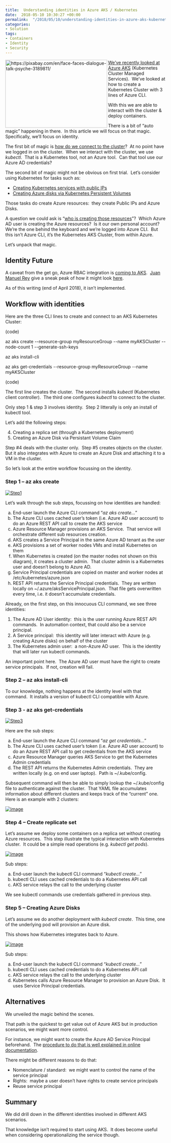 ```yaml
---
title:  Understanding identities in Azure AKS / Kubernetes
date:  2018-05-10 10:30:27 +00:00
permalink:  "/2018/05/10/understanding-identities-in-azure-aks-kubernetes/"
categories:
- Solution
tags:
- Containers
- Identity
- Security
---
```

<a href="http://vincentlauzon.files.wordpress.com/2018/04/face-3189811_640.jpg"><img style="border:0 currentcolor;float:left;display:inline;background-image:none;" title="From Pixabay" src="assets/2018/5/understanding-identities-in-azure-aks-kubernetes/face-3189811_640_thumb.jpg" alt="https://pixabay.com/en/face-faces-dialogue-talk-psyche-3189811/" width="320" height="213" align="left" border="0" /></a><a href="https://vincentlauzon.com/2018/05/08/get-started-with-kubernetes-aks-in-azure/">We’ve recently looked at Azure AKS</a> (Kubernetes Cluster Managed Services).  We’ve looked at how to create a Kubernetes Cluster with 3 lines of Azure CLI.

With this we are able to interact with the cluster &amp; deploy containers.

There is a bit of “auto magic” happening in there.  In this article we will focus on that magic.  Specifically, we’ll focus on identity.

The first bit of magic is <u>how do we connect to the cluster</u>?  At no point have we logged in on the cluster.  When we interact with the cluster, we use <em>kubectl</em>.  That is a Kubernetes tool, not an Azure tool.  Can that tool use our Azure AD credentials?

The second bit of magic might not be obvious on first trial.  Let’s consider using Kubernetes for tasks such as:
<ul>
 	<li><a href="https://docs.microsoft.com/en-us/azure/aks/kubernetes-walkthrough#test-the-application">Creating Kubernetes services with public IPs</a></li>
 	<li><a href="https://docs.microsoft.com/en-us/azure/aks/azure-disks-dynamic-pv">Creating Azure disks via Kubernetes Persistent Volumes</a></li>
</ul>
Those tasks do create Azure resources:  they create Public IPs and Azure Disks.

A question we could ask is “<u>who is creating those resources</u>”?  Which Azure AD user is creating the Azure resources?  Is it our own personal account?  We’re the one behind the keyboard and we’re logged into Azure CLI.  But this isn’t Azure CLI, it’s the Kubernetes AKS Cluster, from within Azure.

Let’s unpack that magic.
<h2>Identity Future</h2>
A caveat from the get go, Azure RBAC integration is <a href="https://docs.microsoft.com/en-us/azure/aks/faq#does-aks-support-kubernetes-role-based-access-control-rbac">coming to AKS</a>.  <a href="http://blog.jreypo.io/">Juan Manuel Rey</a> give a sneak peak of how it might look <a href="http://blog.jreypo.io/containers/microsoft/azure/cloud/cloud-native/kubernetes-18-with-rbac-enabled-and-azure-active-directory-integration/">here</a>.

As of this writing (end of April 2018), it isn’t implemented.
<h2>Workflow with identities</h2>
Here are the three CLI lines to create and connect to an AKS Kubernetes Cluster:

(code)

az aks create --resource-group myResourceGroup --name myAKSCluster --node-count 1 --generate-ssh-keys

az aks install-cli

az aks get-credentials --resource-group myResourceGroup --name myAKSCluster

(code)

The first line creates the cluster.  The second installs <em>kubectl </em>(Kubernetes client controller).  The third one configures <em>kubectl</em> to connect to the cluster.

Only step 1 &amp; step 3 involves identity.  Step 2 litterally is only an install of kubectl tool.

Let’s add the following steps:
<ol start="4">
 	<li>Creating a replica set (through a Kubernetes deployment)</li>
 	<li>Creating an Azure Disk via Persistant Volume Claim</li>
</ol>
Step #4 deals with the cluster only.  Step #5 creates objects on the cluster.  But it also integrates with Azure to create an Azure Disk and attaching it to a VM in the cluster.

So let’s look at the entire workflow focussing on the identity.
<h3>Step 1 – az aks create</h3>
<a href="assets/2018/5/understanding-identities-in-azure-aks-kubernetes/step1.png"><img style="border:0 currentcolor;display:inline;background-image:none;" title="Step1" src="assets/2018/5/understanding-identities-in-azure-aks-kubernetes/step1_thumb.png" alt="Step1" border="0" /></a>

Let’s walk through the sub steps, focussing on how identities are handled:
<ol style="list-style-type:lower-alpha;">
 	<li>End-user launch the Azure CLI command “<em>az aks create…</em>”</li>
 	<li>The Azure CLI uses cached user’s token (i.e. Azure AD user account) to do an Azure REST API call to create the AKS service</li>
 	<li>Azure Resource Manager provisions an AKS Service.  That service will orchestrate different sub resources creation.</li>
 	<li>AKS creates a Service Principal in the same Azure AD tenant as the user</li>
 	<li>AKS provisions a set of worker nodes VMs and install Kubernetes on them</li>
 	<li>When Kubernetes is created (on the master nodes not shown on this diagram), it creates a cluster admin.  That cluster admin is a Kubernetes user and doesn’t belong to Azure AD.</li>
 	<li>Service Principal credentials are copied on master and worker nodes at /etc/kubernetes/azure.json</li>
 	<li>REST API returns the Service Principal credentials.  They are written locally on ~/.azure/aksServicePrincipal.json.  That file gets overwritten every time, i.e. it doesn’t accumulate credentials.</li>
</ol>
Already, on the first step, on this innocuous CLI command, we see three identities:
<ol>
 	<li>The Azure AD User identity:  this is the user running Azure REST API commands.  In automation context, that could also be a service principal.</li>
 	<li>A Service principal:  this identity will later interact with Azure (e.g. creating Azure disks) on behalf of the cluster</li>
 	<li>The Kubernetes admin user:  a non-Azure AD user.  This is the identity that will later run kubectl commands.</li>
</ol>
An important point here.  The Azure AD user must have the right to create service principals.  If not, creation will fail.
<h3>Step 2 – az aks install-cli</h3>
To our knowledge, nothing happens at the identity level with that command.  It installs a version of kubectl CLI compatible with Azure.
<h3>Step 3 - az aks get-credentials</h3>
<a href="assets/2018/5/understanding-identities-in-azure-aks-kubernetes/step3.png"><img style="border:0 currentcolor;display:inline;background-image:none;" title="Step3" src="assets/2018/5/understanding-identities-in-azure-aks-kubernetes/step3_thumb.png" alt="Step3" border="0" /></a>

Here are the sub steps:
<ol style="list-style-type:lower-alpha;"><!--StartFragment-->
 	<li>End-user launch the Azure CLI command “<em>az get credentials…</em>”</li>
 	<li>The Azure CLI uses cached user’s token (i.e. Azure AD user account) to do an
Azure REST API call to get credentials from the AKS service</li>
 	<li>Azure Resource Manager queries AKS Service to get the Kubernetes Admin credentials</li>
 	<li>The REST API returns the Kubernetes Admin credentials.  They are written
locally (e.g. on end user laptop).  Path is ~/.kube/config.</li>
</ol>
Subsequent command will then be able to simply lookup the ~/.kube/config file to authenticate against the cluster.  That YAML file accumulates information about different clusters and keeps track of the “current” one.  Here is an example with 2 clusters:

<a href="assets/2018/5/understanding-identities-in-azure-aks-kubernetes/image4.png"><img style="border:0 currentcolor;display:inline;background-image:none;" title="image" src="assets/2018/5/understanding-identities-in-azure-aks-kubernetes/image_thumb4.png" alt="image" border="0" /></a>
<h3>Step 4 – Create replicate set</h3>
Let’s assume we deploy some containers on a replica set without creating Azure resources.  This step illustrate the typical interaction with Kubernetes cluster.  It could be a simple read operations (e.g. <em>kubectl get pods</em>).

<a href="assets/2018/5/understanding-identities-in-azure-aks-kubernetes/image5.png"><img style="border:0 currentcolor;display:inline;background-image:none;" title="image" src="assets/2018/5/understanding-identities-in-azure-aks-kubernetes/image_thumb5.png" alt="image" border="0" /></a>

Sub steps:
<ol style="list-style-type:lower-alpha;">
 	<li>End-user launch the kubectl CLI command “<em>kubectl create…</em>”</li>
 	<li>kubectl CLI uses cached credentials to do a Kubernetes API call</li>
 	<li>AKS service relays the call to the underlying cluster</li>
</ol>
We see kubectl commands use credentials gathered in previous step.
<h3>Step 5 – Creating Azure Disks</h3>
Let’s assume we do another deployment with <em>kubectl create</em>.  This time, one of the underlying pod will provision an Azure disk.

This shows how Kubernetes integrates back to Azure.

<a href="assets/2018/5/understanding-identities-in-azure-aks-kubernetes/image6.png"><img style="border:0 currentcolor;display:inline;background-image:none;" title="image" src="assets/2018/5/understanding-identities-in-azure-aks-kubernetes/image_thumb6.png" alt="image" border="0" /></a>

Sub steps:
<ol style="list-style-type:lower-alpha;">
 	<li>End-user launch the kubectl CLI command “<em>kubectl create…</em>”</li>
 	<li>kubectl CLI uses cached credentials to do a Kubernetes API call</li>
 	<li>AKS service relays the call to the underlying cluster</li>
 	<li>Kubernetes calls Azure Resource Manager to provision an Azure Disk.  It uses Service Principal credentials.</li>
</ol>
<h2>Alternatives</h2>
We unveiled the magic behind the scenes.

That path is the quickest to get value out of Azure AKS but in production scenarios, we might want more control.

For instance, we might want to create the Azure AD Service Principal beforehand.  The <a href="https://docs.microsoft.com/en-us/azure/aks/kubernetes-service-principal">procedure to do that is well explained in online documentation</a>.

There might be different reasons to do that:
<ul>
 	<li>Nomenclature / standard:  we might want to control the name of the service principal</li>
 	<li>Rights:  maybe a user doesn’t have rights to create service principals</li>
 	<li>Reuse service principal</li>
</ul>
<h2>Summary</h2>
We did drill down in the different identities involved in different AKS scenarios.

That knowledge isn’t required to start using AKS.  It does become useful when considering operationalizing the service though.
<ol style="list-style-type:lower-alpha;"><!--EndFragment--></ol>